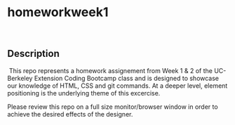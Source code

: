 # homeworkweek1
​
## Description 
​
This repo represents a homework assignement from Week 1 & 2 of the UC-Berkeley Extension Coding Bootcamp class and is designed to showcase our knowledge of HTML, CSS and git commands.  At a deeper level, element positioning is the underlying theme of this excercise.

Please review this repo on a full size monitor/browser window in order to achieve the desired effects of the designer.  
